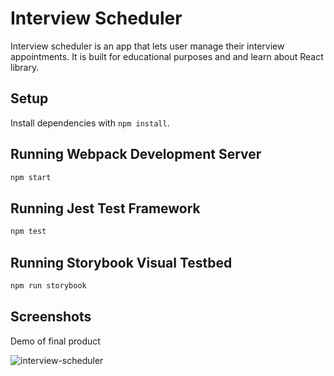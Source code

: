 # Interview Scheduler

Interview scheduler is an app that lets user manage their interview appointments.
It is built for educational purposes and and learn about React library.

## Setup

Install dependencies with `npm install`.

## Running Webpack Development Server

```sh
npm start
```

## Running Jest Test Framework

```sh
npm test
```

## Running Storybook Visual Testbed

```sh
npm run storybook
```

## Screenshots
Demo of final product

![interview-scheduler](https://github.com/Shoumik-Chowdhury/scheduler/blob/master/docs/Interview-Scheduler.gif?raw=true)
